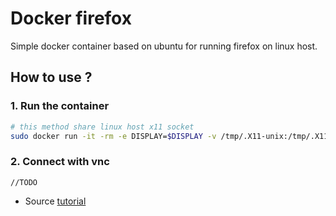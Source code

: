 # Docker firefox

Simple docker container based on ubuntu for running firefox on linux host.

## How to use ?

### 1. Run the container

```bash
# this method share linux host x11 socket
sudo docker run -it -rm -e DISPLAY=$DISPLAY -v /tmp/.X11-unix:/tmp/.X11-unix mikangali/dff 
```

### 2. Connect with vnc

```
//TODO
```

* Source [tutorial](http://fabiorehm.com/blog/2014/09/11/running-gui-apps-with-docker/)


